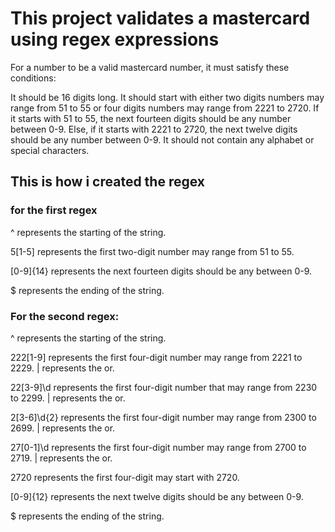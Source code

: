 # This project validates a mastercard using regex expressions

For a number to be a valid mastercard number, it must satisfy these conditions:

It should be 16 digits long.
It should start with either two digits numbers may range from 51 to 55 or four digits numbers may range from 2221 to 2720.
If it starts with 51 to 55, the next fourteen digits should be any number between 0-9.
Else, if it starts with 2221 to 2720, the next twelve digits should be any number between 0-9.
It should not contain any alphabet or special characters.

## This is how i created the regex

### for the first regex

^ represents the starting of the string.

5[1-5] represents the first two-digit number may range from 51 to 55.

[0-9]{14} represents the next fourteen digits should be any between 0-9.

 $ represents the ending of the string.


### For the second regex:

^ represents the starting of the string.

222[1-9] represents the first four-digit number may range from 2221 to 2229.
| represents the or.

22[3-9]\\d represents the first four-digit number that may range from 2230 to 2299.
| represents the or.

2[3-6]\\d{2} represents the first four-digit number may range from 2300 to 2699.
| represents the or.

27[0-1]\\d represents the first four-digit number may range from 2700 to 2719.
| represents the or.

2720 represents the first four-digit may start with 2720.


[0-9]{12} represents the next twelve digits should be any between 0-9.

 $ represents the ending of the string.